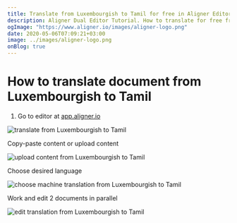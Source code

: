 ```yaml
---
title: Translate from Luxembourgish to Tamil for free in Aligner Editor
description: Aligner Dual Editor Tutorial. How to translate for free from Luxembourgish to Tamil. Aligner is multilingual document management platform. 
ogImage: "https://www.aligner.io/images/aligner-logo.png"
date: 2020-05-06T07:09:21+03:00
image: ../images/aligner-logo.png
onBlog: true
---
```


# How to translate document from Luxembourgish to Tamil

1. Go to editor at [app.aligner.io](https://app.aligner.io "Aligner App web page")

![translate from Luxembourgish to Tamil](../aligner-blank-editor.png "translate from Luxembourgish to Tamil")

Copy-paste content or upload content

![upload content from Luxembourgish to Tamil](../aligner-uploaded-document.png "upload content from Luxembourgish to Tamil")

Choose desired language

![choose machine translation from Luxembourgish to Tamil](../aligner-language-dropdown.png "choose machine translation from Luxembourgish to Tamil")

Work and edit 2 documents in parallel

![edit translation from Luxembourgish to Tamil](../aligner-double-sitded-editor.png "edit translation from Luxembourgish to Tamil")


